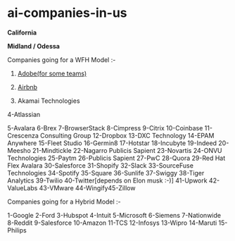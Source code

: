 # ai-companies-in-us

**California**

**Midland / Odessa**




Companies going for a WFH Model :-

1. [Adobe(for some teams)](https://www.adobe.com/careers.html)

2. [Airbnb](https://careers.airbnb.com/)

3. Akamai Technologies

4-Atlassian

5-Avalara
6-Brex
7-BrowserStack
8-Cimpress
9-Citrix
10-Coinbase
11-Crescenza Consulting Group
12-Dropbox
13-DXC Technology
14-EPAM Anywhere
15-Fleet Studio
16-Germin8
17-Hotstar
18-Incubyte
19-Indeed
20-Meesho
21-Mindtickle
22-Nagarro Publicis Sapient
23-Novartis
24-ONVU Technologies
25-Paytm
26-Publicis Sapient
27-PwC
28-Quora
29-Red Hat Flex Avalara
30-Salesforce
31-Shopify
32-Slack
33-SourceFuse Technologies
34-Spotify
35-Square
36-Sunlife
37-Swiggy
38-Tiger Analytics
39-Twilio
40-Twitter[depends on Elon musk :-)]
41-Upwork
42-ValueLabs
43-VMware
44-Wingify45-Zillow

Companies going for a Hybrid Model :-

1-Google
2-Ford
3-Hubspot
4-Intuit
5-Microsoft
6-Siemens
7-Nationwide
8-Reddit
9-Salesforce
10-Amazon
11-TCS
12-Infosys
13-Wipro
14-Maruti
15-Philips

